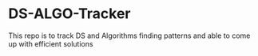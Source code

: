 # DS-ALGO-Tracker
This repo is to track DS and Algorithms finding patterns and able to come up with efficient solutions
